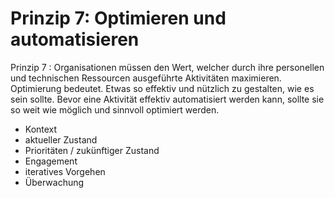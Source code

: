 # Prinzip 7: Optimieren und automatisieren

Prinzip 7
:
<tabs>
<tab title="Automatisieren">
Organisationen müssen den Wert, welcher durch ihre personellen und technischen Ressourcen 
ausgeführte Aktivitäten maximieren.
</tab>
<tab title="Optimieren">
Optimierung bedeutet. Etwas so effektiv und nützlich zu gestalten, wie es sein sollte. 
Bevor eine Aktivität effektiv automatisiert werden kann, sollte sie so weit wie möglich und 
sinnvoll optimiert werden.
</tab>
</tabs>

- Kontext
- aktueller Zustand
- Prioritäten / zukünftiger Zustand
- Engagement
- iteratives Vorgehen
- Überwachung